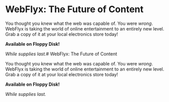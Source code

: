 # WebFlyx: The Future of Content

You thought you knew what the web was capable of. You were _wrong_. WebFlyx is taking the world of online entertainment to an entirely new level. Grab a copy of it at your local electronics store today!

**Available on Floppy Disk!**

_While supplies last._# WebFlyx: The Future of Content

You thought you knew what the web was capable of. You were _wrong_. WebFlyx is taking the world of online entertainment to an entirely new level. Grab a copy of it at your local electronics store today!

**Available on Floppy Disk!**

_While supplies last._
